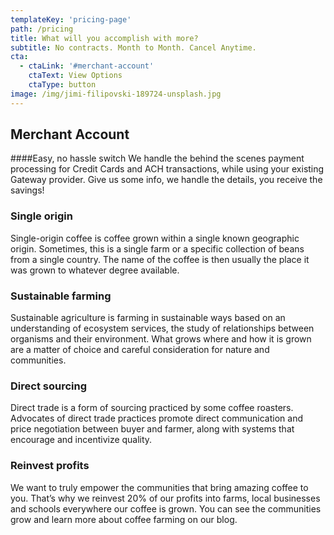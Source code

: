 ```yaml
---
templateKey: 'pricing-page'
path: /pricing
title: What will you accomplish with more?
subtitle: No contracts. Month to Month. Cancel Anytime.
cta:
  - ctaLink: '#merchant-account'
    ctaText: View Options
    ctaType: button
image: /img/jimi-filipovski-189724-unsplash.jpg
---
```

## Merchant Account
####Easy, no hassle switch
We handle the behind the scenes payment processing
for Credit Cards and ACH transactions, while using your existing Gateway provider.
Give us some info, we handle the details, you receive the savings!

### Single origin
Single-origin coffee is coffee grown within a single known geographic origin. Sometimes, this is a single farm or a specific collection of beans from a single country. The name of the coffee is then usually the place it was grown to whatever degree available.

### Sustainable farming
Sustainable agriculture is farming in sustainable ways based on an understanding of ecosystem services, the study of relationships between organisms and their environment. What grows where and how it is grown are a matter of choice and careful consideration for nature and communities.

### Direct sourcing
Direct trade is a form of sourcing practiced by some coffee roasters. Advocates of direct trade practices promote direct communication and price negotiation between buyer and farmer, along with systems that encourage and incentivize quality.

### Reinvest profits
We want to truly empower the communities that bring amazing coffee to you. That’s why we reinvest 20% of our profits into farms, local businesses and schools everywhere our coffee is grown. You can see the communities grow and learn more about coffee farming on our blog.
